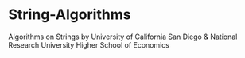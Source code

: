 # String-Algorithms
Algorithms on Strings by University of California San Diego &amp; National Research University Higher School of Economics
